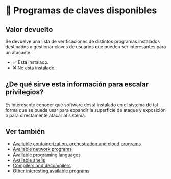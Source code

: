 # 🧪 Programas de claves disponibles

## Valor devuelto
Se devuelve una lista de verificaciones de distintos programas instalados destinados a gestionar claves de usuarios que pueden ser interesantes para un atacante.

- ✅ Está instalado.
- ❌ No está instalado.

## ¿De qué sirve esta información para escalar privilegios?
Es interesante conocer qué software destá instalado en el sistema de tal forma que se pueda usar para expandir la superficie de ataque y exposición o para directamente atacar al sistema.

## Ver también
- [Available containerization, orchestration and cloud programs](containersoft)
- [Available network programs](netsoft)
- [Available programing languages](programming)
- [Available shells](shells)
- [Compilers and decompilers](compilers)
- [Other interesting available programs](othersoft)